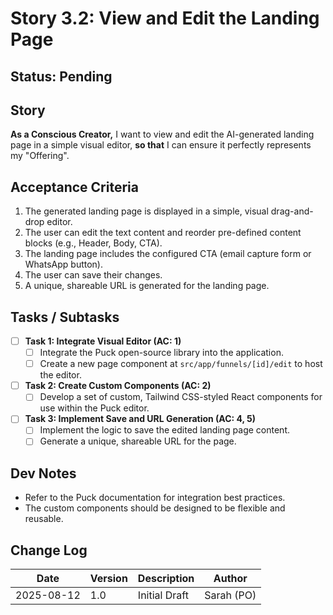 # Story 3.2: View and Edit the Landing Page

## Status: Pending

## Story
**As a Conscious Creator,** I want to view and edit the AI-generated landing page in a simple visual editor, **so that** I can ensure it perfectly represents my "Offering".

## Acceptance Criteria
1.  The generated landing page is displayed in a simple, visual drag-and-drop editor.
2.  The user can edit the text content and reorder pre-defined content blocks (e.g., Header, Body, CTA).
3.  The landing page includes the configured CTA (email capture form or WhatsApp button).
4.  The user can save their changes.
5.  A unique, shareable URL is generated for the landing page.

## Tasks / Subtasks
- [ ] **Task 1: Integrate Visual Editor (AC: 1)**
    - [ ] Integrate the Puck open-source library into the application.
    - [ ] Create a new page component at `src/app/funnels/[id]/edit` to host the editor.
- [ ] **Task 2: Create Custom Components (AC: 2)**
    - [ ] Develop a set of custom, Tailwind CSS-styled React components for use within the Puck editor.
- [ ] **Task 3: Implement Save and URL Generation (AC: 4, 5)**
    - [ ] Implement the logic to save the edited landing page content.
    - [ ] Generate a unique, shareable URL for the page.

## Dev Notes
*   Refer to the Puck documentation for integration best practices.
*   The custom components should be designed to be flexible and reusable.

## Change Log
| Date | Version | Description | Author |
| --- | --- | --- | --- |
| 2025-08-12 | 1.0 | Initial Draft | Sarah (PO) |
